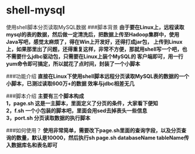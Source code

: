 # shell-mysql
使用shell脚本分页读取MySQL数据
###脚本背景
**由于要在Linux上，远程读取mysql的表的数据，然后做一定清洗后，把数据上传至Hadoop集群中，使用Java写吧，感觉太麻烦了，得在Win上开发好，还得打成jar包，
上传到Linux上，如果那里出了问题，还得重复这样，非常不方便，那就用shell写一个吧，也不需要什么jdbc驱动包，只需要在Linux上装个MySQL的
客户端即可，用一行yum命令即可搞定，所以就花了点时间，封装了一个小脚本**

###功能介绍
**直接在Linux下使用shell脚本远程分页读取MySQL表的数据的一个小脚本，已测过读取600万+的数据
效率与jdbc相差无几**

###脚本介绍
**主要有三个脚本构成<br/>1，page.sh 这是一主脚本，里面定义了分页的条件，大家看下便知<br/>2，f.sh   一个小包装的脚本吧，里面会用sed去掉表头一些信息<br/>3，port.sh  分页读取数据的执行脚本<br/>**


###如何使用？
**使用非常简单，需要改下page.sh里面的查询字段，以及分页查询的数量，默认是10000，然后执行sh page.sh databaseName tableName传入数据库名和表名即可**

